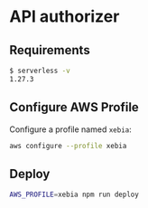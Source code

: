 # API authorizer

## Requirements

```bash
$ serverless -v
1.27.3
```

## Configure AWS Profile

Configure a profile named `xebia`:
```bash
aws configure --profile xebia
```

## Deploy

```bash
AWS_PROFILE=xebia npm run deploy
```

